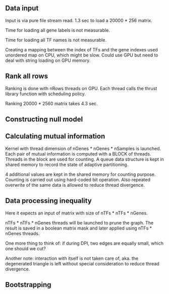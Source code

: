 ## Data input

Input is via pure file stream read. 1.3 sec to load a 20000 * 256 matrix. 

Time for loading all gene labels is not measurable. 

Time for loading all TF names is not measurable.

Creating a mapping between the index of TFs and the gene indexes used unordered map on CPU, which might be slow. Could use GPU but need to deal with string loading on GPU memory. 

## Rank all rows

Ranking is done with nRows threads on GPU. Each thread calls the thrust library function with scheduling policy. 

Ranking 20000 * 2560 matrix takes 4.3 sec.

## Constructing null model

## Calculating mutual information 

Kernel with thread dimension of nGenes * nGenes * nSamples is launched. Each pair of mutual information is computed with a BLOCK of threads. Threads in the block are used for counting. A queue data structure is kept in shared memory to record the state of adaptive partitioning.  

4 additional values are kept in the shared memory for counting purpose. Counting is carried out using hard-coded bit operation. Also repeated overwrite of the same data is allowed to reduce thread divergence. 

## Data processing inequality

Here it expects an input of matrix with size of nTFs * nTFs * nGenes.

nTFs * nTFs * nGenes threads will be launched to prune  the graph. The result is saved in a boolean matrix mask and later applied using nTFs * nGenes threads. 

One more thing to think of: if during DPI, two edges are equally small, which one should we cut?

Another note: interaction with itself is not taken care of, aka. the degenerated triangle is left without special consideration to reduce thread divergence. 

## Bootstrapping

